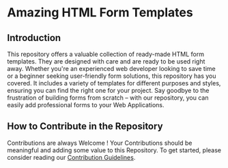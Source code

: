 # Amazing HTML Form Templates

## Introduction

This repository offers a valuable collection of ready-made HTML form templates. They are designed with care and are ready to be used right away. Whether you're an experienced web developer looking to save time or a beginner seeking user-friendly form solutions, this repository has you covered. It includes a variety of templates for different purposes and styles, ensuring you can find the right one for your project. Say goodbye to the frustration of building forms from scratch – with our repository, you can easily add professional forms to your Web Applications.

## How to Contribute in the Repository 

Contributions are always Welcome ! Your Contributions should be meaningful and adding some value to this Repository. To get started, please consider reading our [Contribution Guidelines](Contribution.md).
